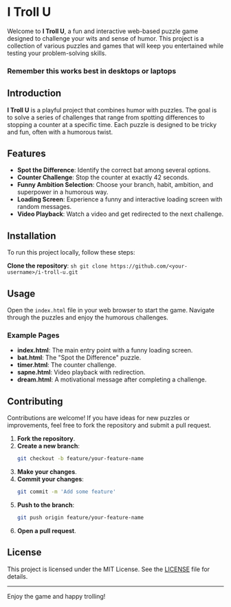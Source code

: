 # I Troll U

Welcome to **I Troll U**, a fun and interactive web-based puzzle game designed to challenge your wits and sense of humor. This project is a collection of various puzzles and games that will keep you entertained while testing your problem-solving skills.

### Remember this works best in desktops or laptops

## Introduction
**I Troll U** is a playful project that combines humor with puzzles. The goal is to solve a series of challenges that range from spotting differences to stopping a counter at a specific time. Each puzzle is designed to be tricky and fun, often with a humorous twist.

## Features
- **Spot the Difference**: Identify the correct bat among several options.
- **Counter Challenge**: Stop the counter at exactly 42 seconds.
- **Funny Ambition Selection**: Choose your branch, habit, ambition, and superpower in a humorous way.
- **Loading Screen**: Experience a funny and interactive loading screen with random messages.
- **Video Playback**: Watch a video and get redirected to the next challenge.

## Installation
To run this project locally, follow these steps:

**Clone the repository**:
    ```sh
    git clone https://github.com/<your-username>/i-troll-u.git
    ```

## Usage
Open the `index.html` file in your web browser to start the game. Navigate through the puzzles and enjoy the humorous challenges.

### Example Pages
- **index.html**: The main entry point with a funny loading screen.
- **bat.html**: The "Spot the Difference" puzzle.
- **timer.html**: The counter challenge.
- **sapne.html**: Video playback with redirection.
- **dream.html**: A motivational message after completing a challenge.

## Contributing
Contributions are welcome! If you have ideas for new puzzles or improvements, feel free to fork the repository and submit a pull request.

1. **Fork the repository**.
2. **Create a new branch**:
    ```sh
    git checkout -b feature/your-feature-name
    ```
3. **Make your changes**.
4. **Commit your changes**:
    ```sh
    git commit -m 'Add some feature'
    ```
5. **Push to the branch**:
    ```sh
    git push origin feature/your-feature-name
    ```
6. **Open a pull request**.

## License
This project is licensed under the MIT License. See the [LICENSE](LICENSE) file for details.

---

Enjoy the game and happy trolling!